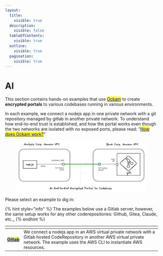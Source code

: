 ```yaml
---
layout:
  title:
    visible: true
  description:
    visible: false
  tableOfContents:
    visible: true
  outline:
    visible: true
  pagination:
    visible: true
---
```


# AI

This section contains hands-on examples that use [<mark style="color:blue;">Ockam</mark>](../../) to create **encrypted portals** to various codebases running in various environments.

In each example, we connect a nodejs app in one private network with a git repository managed by gitlab in another private network.
To understand how end-to-end trust is established, and how the portal works even though the two networks are isolated with no exposed ports,
please read: “[<mark style="color:blue;">How does Ockam work?</mark>](../../how-does-ockam-work.md)”

<figure><img src="../../.gitbook/assets/portals-codebase.png" alt=""><figcaption></figcaption></figure>

Please select an example to dig in:

{% hint style="info" %}
The examples below use a Gitlab server, however, the same setup works for any other coderepositories: Github, Gitea, Claude, etc._
{% endhint %}

<table data-card-size="large" data-view="cards"><thead>
<tr><th></th><th></th></tr></thead><tbody><tr><td><a href="gitlab/amazon_ec2.md"><mark style="color:blue;"><strong>Gitlab</strong></mark></a></td><td>We connect a nodejs app in an AWS virtual private network with a Gitlab hosted CodeRepository in another AWS virtual private network. The example uses the AWS CLI to instantiate AWS resources.</td></tr>
</tbody></table>
